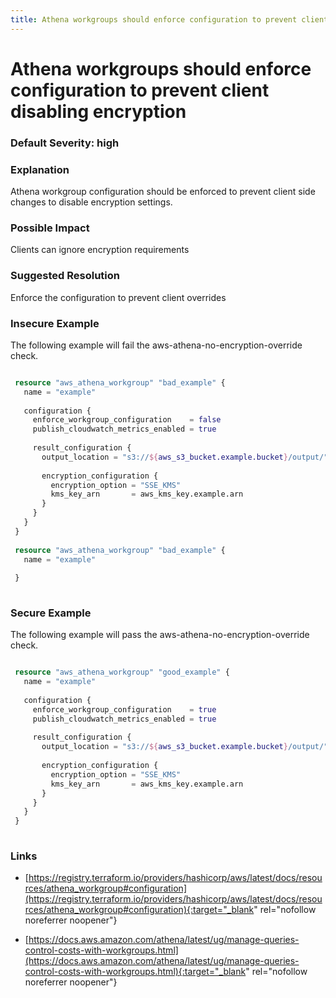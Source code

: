 ```yaml
---
title: Athena workgroups should enforce configuration to prevent client disabling encryption
---
```


# Athena workgroups should enforce configuration to prevent client disabling encryption

### Default Severity: <span class="severity high">high</span>

### Explanation

Athena workgroup configuration should be enforced to prevent client side changes to disable encryption settings.

### Possible Impact
Clients can ignore encryption requirements

### Suggested Resolution
Enforce the configuration to prevent client overrides


### Insecure Example

The following example will fail the aws-athena-no-encryption-override check.
```terraform

 resource "aws_athena_workgroup" "bad_example" {
   name = "example"
 
   configuration {
     enforce_workgroup_configuration    = false
     publish_cloudwatch_metrics_enabled = true
 
     result_configuration {
       output_location = "s3://${aws_s3_bucket.example.bucket}/output/"
 
       encryption_configuration {
         encryption_option = "SSE_KMS"
         kms_key_arn       = aws_kms_key.example.arn
       }
     }
   }
 }
 
 resource "aws_athena_workgroup" "bad_example" {
   name = "example"
 
 }
 
```



### Secure Example

The following example will pass the aws-athena-no-encryption-override check.
```terraform

 resource "aws_athena_workgroup" "good_example" {
   name = "example"
 
   configuration {
     enforce_workgroup_configuration    = true
     publish_cloudwatch_metrics_enabled = true
 
     result_configuration {
       output_location = "s3://${aws_s3_bucket.example.bucket}/output/"
 
       encryption_configuration {
         encryption_option = "SSE_KMS"
         kms_key_arn       = aws_kms_key.example.arn
       }
     }
   }
 }
 
```



### Links


- [https://registry.terraform.io/providers/hashicorp/aws/latest/docs/resources/athena_workgroup#configuration](https://registry.terraform.io/providers/hashicorp/aws/latest/docs/resources/athena_workgroup#configuration){:target="_blank" rel="nofollow noreferrer noopener"}

- [https://docs.aws.amazon.com/athena/latest/ug/manage-queries-control-costs-with-workgroups.html](https://docs.aws.amazon.com/athena/latest/ug/manage-queries-control-costs-with-workgroups.html){:target="_blank" rel="nofollow noreferrer noopener"}



